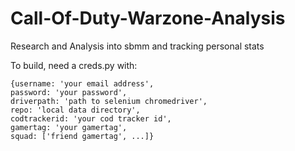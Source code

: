 # Call-Of-Duty-Warzone-Analysis
Research and Analysis into sbmm and tracking personal stats


To build, need a creds.py with:

    {username: 'your email address',
    password: 'your password',
    driverpath: 'path to selenium chromedriver',
    repo: 'local data directory',
    codtrackerid: 'your cod tracker id',
    gamertag: 'your gamertag',
    squad: ['friend gamertag', ...]}
